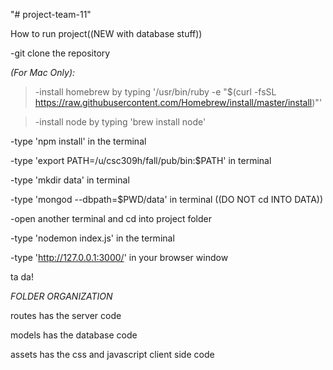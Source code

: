 "# project-team-11" 

How to run project((NEW with database stuff))

-git clone the repository

*(For Mac Only):*
>-install homebrew by typing '/usr/bin/ruby -e "$(curl -fsSL https://raw.githubusercontent.com/Homebrew/install/master/install)"'

>-install node by typing 'brew install node'

-type 'npm install' in the terminal

-type 'export PATH=/u/csc309h/fall/pub/bin:$PATH' in terminal

-type 'mkdir data' in terminal 

-type 'mongod --dbpath=$PWD/data' in terminal ((DO NOT cd INTO DATA))

-open another terminal and cd into project folder

-type 'nodemon index.js' in the terminal

-type 'http://127.0.0.1:3000/' in your browser window


ta da!




*FOLDER ORGANIZATION*

routes has the server code

models has the database code

assets has the css and javascript client side code
